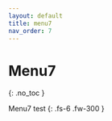 ```yaml
---
layout: default
title: menu7
nav_order: 7
---
```


# Menu7
{: .no_toc }

Menu7 test
{: .fs-6 .fw-300 }
